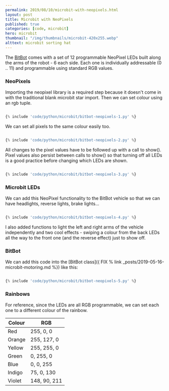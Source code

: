 ```yaml
---
permalink: 2019/08/10/microbit-with-neopixels.html
layout: post
title: Microbit with NeoPixels
published: true
categories: [code, microbit]
hero: microbit
thumbnail: "/img/thumbnails/microbit-420x255.webp"
alttext: microbit sorting hat
---
```


The <a href="http://4tronix.co.uk/blog/?p=1490">BitBot</a> comes with a set of 12 programmable NeoPixel LEDs built along the
arms of the robot - 6 each side. Each one is individually addressable (0 .. 11) and programmable using standard RGB values.

### NeoPixels

Importing the neopixel library is a required step because it doesn't come in with the traditional blank microbit star import.
Then we can set colour using an rgb tuple.

```python

{% include 'code/python/microbit/bitbot-neopixels-1.py' %}

```

We can set all pixels to the same colour easily too.

```python

{% include 'code/python/microbit/bitbot-neopixels-2.py' %}

```

All changes to the pixel values have to be followed up with a call to show(). Pixel values also persist between calls to show()
so that turning off all LEDs is a good practice before changing which LEDs are shown.

```python

{% include 'code/python/microbit/bitbot-neopixels-3.py' %}

```

### Microbit LEDs

We can add this NeoPixel functionality to the BitBot vehicle so that we can have headlights, reverse lights, brake lights...

```python

{% include 'code/python/microbit/bitbot-neopixels-4.py' %}

```

I also added functions to light the left and right arms of the vehicle independently and two cool effects -
swiping a colour from the back LEDs all the way to the front one (and the reverse effect) just to show off.

### BitBot

We can add this code into the [BitBot class]({ FIX % link _posts/2019-05-16-microbit-motoring.md %}) like this:

```python

{% include 'code/python/microbit/bitbot-neopixels-5.py' %}

```

### Rainbows

For reference, since the LEDs are all RGB programmable, we can set each one to a different colour of the rainbow.

| Colour | RGB          |
| ------ | ------------ |
| Red    | 255, 0, 0    |
| Orange | 255, 127, 0  |
| Yellow | 255, 255, 0  |
| Green  | 0, 255, 0    |
| Blue   | 0, 0, 255    |
| Indigo | 75, 0, 130   |
| Violet | 148, 90, 211 |
